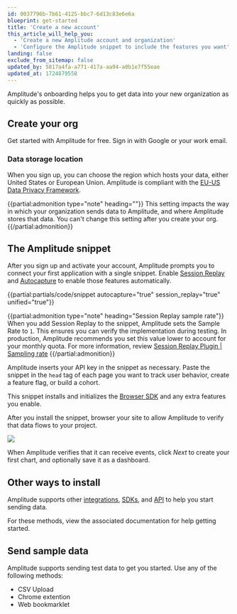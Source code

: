 ```yaml
---
id: 0037796b-7b61-4125-bbc7-6d13c83e6e6a
blueprint: get-started
title: 'Create a new account'
this_article_will_help_you:
  - 'Create a new Amplitude account and organization'
  - 'Configure the Amplitude snippet to include the features you want'
landing: false
exclude_from_sitemap: false
updated_by: 5817a4fa-a771-417a-aa94-a0b1e7f55eae
updated_at: 1724879558
---
```

Amplitude's onboarding helps you to get data into your new organization as quickly as possible.

## Create your org

Get started with Amplitude for free. Sign in with Google or your work email.

### Data storage location

When you sign up, you can choose the region which hosts your data, either United States or European Union. Amplitude is compliant with the [EU-US Data Privacy Framework](https://ec.europa.eu/commission/presscorner/detail/en/qanda_23_3752).

{{partial:admonition type="note" heading=""}}
This setting impacts the way in which your organization sends data to Amplitude, and where Amplitude stores that data. You can't change this setting after you create your org.
{{/partial:admonition}}

## The Amplitude snippet

After you sign up and activate your account, Amplitude prompts you to connect your first application with a single snippet. Enable [Session Replay](/docs/session-replay) and [Autocapture](/docs/data/autocapture) to enable those features automatically.

{{partial:partials/code/snippet autocapture="true" session_replay="true" unified="true"}}

{{partial:admonition type="note" heading="Session Replay sample rate"}}
When you add Session Replay to the snippet, Amplitude sets the Sample Rate to `1`. This ensures you can verify the implementation during testing. In production, Amplitude recommends you set this value lower to account for your monthly quota. For more information, review [Session Replay Plugin | Sampling rate](/docs/session-replay/session-replay-plugin#sampling-rate)
{{/partial:admonition}}

Amplitude inserts your API key in the snippet as necessary. Paste the snippet in the `head` tag of each page you want to track user behavior, create a feature flag, or build a cohort.

This snippet installs and initializes the [Browser SDK](/docs/sdks/analytics/browser/browser-sdk-2) and any extra features you enable.

After you install the snippet, browser your site to allow Amplitude to verify that data flows to your project. 

![](statamic://asset::help_center_conversions::get-started/data-flowing.png)

When Amplitude verifies that it can receive events, click *Next* to create your first chart, and optionally save it as a dashboard.

## Other ways to install

Amplitude supports other [integrations](/docs/data/source-catalog), [SDKs](/docs/sdks/analytics), and [API](/docs/apis/analytics/http-v2) to help you start sending data.

For these methods, view the associated documentation for help getting started.

## Send sample data

Amplitude supports sending test data to get you started. Use any of the following methods:

- CSV Upload
- Chrome extention
- Web bookmarklet